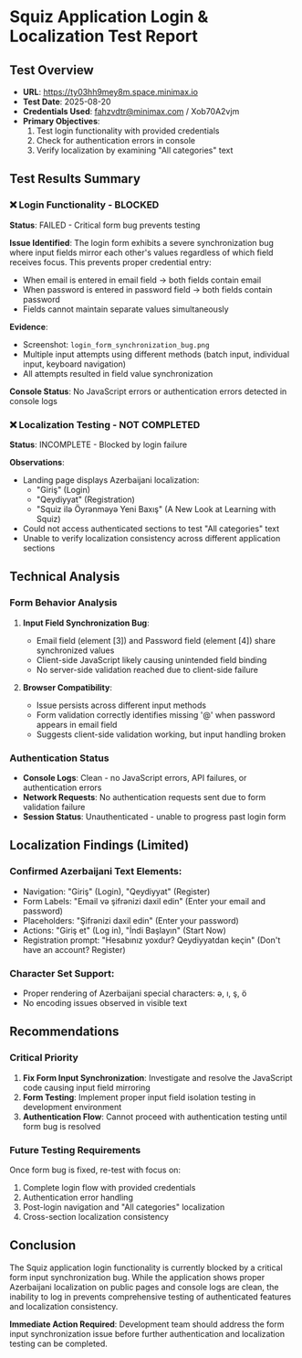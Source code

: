 # Squiz Application Login & Localization Test Report

## Test Overview
- **URL**: https://ty03hh9mey8m.space.minimax.io
- **Test Date**: 2025-08-20
- **Credentials Used**: fahzvdtr@minimax.com / Xob70A2vjm
- **Primary Objectives**: 
  1. Test login functionality with provided credentials
  2. Check for authentication errors in console
  3. Verify localization by examining "All categories" text

## Test Results Summary

### ❌ Login Functionality - BLOCKED
**Status**: FAILED - Critical form bug prevents testing

**Issue Identified**: 
The login form exhibits a severe synchronization bug where input fields mirror each other's values regardless of which field receives focus. This prevents proper credential entry:

- When email is entered in email field → both fields contain email
- When password is entered in password field → both fields contain password
- Fields cannot maintain separate values simultaneously

**Evidence**:
- Screenshot: `login_form_synchronization_bug.png`
- Multiple input attempts using different methods (batch input, individual input, keyboard navigation)
- All attempts resulted in field value synchronization

**Console Status**: No JavaScript errors or authentication errors detected in console logs

### ❌ Localization Testing - NOT COMPLETED
**Status**: INCOMPLETE - Blocked by login failure

**Observations**:
- Landing page displays Azerbaijani localization:
  - "Giriş" (Login)
  - "Qeydiyyat" (Registration) 
  - "Squiz ilə Öyrənməyə Yeni Baxış" (A New Look at Learning with Squiz)
- Could not access authenticated sections to test "All categories" text
- Unable to verify localization consistency across different application sections

## Technical Analysis

### Form Behavior Analysis
1. **Input Field Synchronization Bug**: 
   - Email field (element [3]) and Password field (element [4]) share synchronized values
   - Client-side JavaScript likely causing unintended field binding
   - No server-side validation reached due to client-side failure

2. **Browser Compatibility**: 
   - Issue persists across different input methods
   - Form validation correctly identifies missing '@' when password appears in email field
   - Suggests client-side validation working, but input handling broken

### Authentication Status
- **Console Logs**: Clean - no JavaScript errors, API failures, or authentication errors
- **Network Requests**: No authentication requests sent due to form validation failure
- **Session Status**: Unauthenticated - unable to progress past login form

## Localization Findings (Limited)

### Confirmed Azerbaijani Text Elements:
- Navigation: "Giriş" (Login), "Qeydiyyat" (Register)
- Form Labels: "Email və şifrənizi daxil edin" (Enter your email and password)
- Placeholders: "Şifrənizi daxil edin" (Enter your password)
- Actions: "Giriş et" (Log in), "İndi Başlayın" (Start Now)
- Registration prompt: "Hesabınız yoxdur? Qeydiyyatdan keçin" (Don't have an account? Register)

### Character Set Support:
- Proper rendering of Azerbaijani special characters: ə, ı, ş, ö
- No encoding issues observed in visible text

## Recommendations

### Critical Priority
1. **Fix Form Input Synchronization**: Investigate and resolve the JavaScript code causing input field mirroring
2. **Form Testing**: Implement proper input field isolation testing in development environment
3. **Authentication Flow**: Cannot proceed with authentication testing until form bug is resolved

### Future Testing Requirements
Once form bug is fixed, re-test with focus on:
1. Complete login flow with provided credentials
2. Authentication error handling
3. Post-login navigation and "All categories" localization
4. Cross-section localization consistency

## Conclusion

The Squiz application login functionality is currently blocked by a critical form input synchronization bug. While the application shows proper Azerbaijani localization on public pages and console logs are clean, the inability to log in prevents comprehensive testing of authenticated features and localization consistency.

**Immediate Action Required**: Development team should address the form input synchronization issue before further authentication and localization testing can be completed.